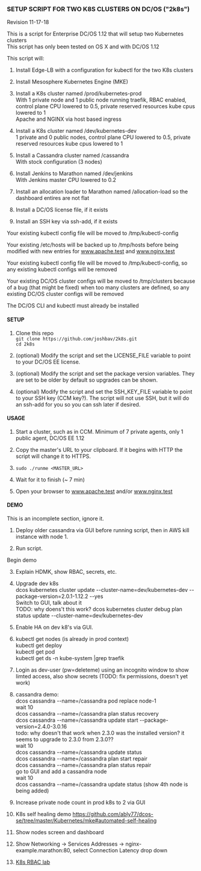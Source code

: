 ### SETUP SCRIPT FOR TWO K8S CLUSTERS ON DC/OS ("2k8s") 
Revision 11-17-18

This is a script for Enterprise DC/OS 1.12 that will setup two Kubernetes clusters  
This script has only been tested on OS X and with DC/OS 1.12  

This script will:

1. Install Edge-LB with a configuration for kubectl for the two K8s clusters

2. Install Mesosphere Kubernetes Engine (MKE)

3. Install a K8s cluster named /prod/kubernetes-prod  
   With 1 private node and 1 public node running traefik, RBAC enabled, control plane CPU lowered to 0.5, private reserved resources kube cpus lowered to 1  
   Apache and NGINX via host based ingress   

4. Install a K8s cluster named /dev/kubernetes-dev   
   1 private and 0 public nodes, control plane CPU lowered to 0.5, private reserved resources kube cpus lowered to 1  

5. Install a Cassandra cluster named /cassandra  
   With stock configuration (3 nodes)  

6. Install Jenkins to Marathon named /dev/jenkins  
   With Jenkins master CPU lowered to 0.2  

7. Install an allocation loader to Marathon named /allocation-load so the dashboard entires are not flat

8. Install a DC/OS license file, if it exists

9. Install an SSH key via ssh-add, if it exists

Your existing kubectl config file will be moved to /tmp/kubectl-config

Your existing /etc/hosts will be backed up to /tmp/hosts before being modified with new entries for www.apache.test and www.nginx.test

Your existing kubectl config file will be moved to /tmp/kubectl-config, so any existing kubectl configs will be removed

Your existing DC/OS cluster configs will be moved to /tmp/clusters because of a bug (that might be fixed) when too many clusters are defined, so any existing DC/OS cluster configs will be removed

The DC/OS CLI and kubectl must already be installed

#### SETUP

1. Clone this repo  
   `git clone https://github.com/joshbav/2k8s.git`  
   `cd 2k8s`

2. (optional) Modify the script and set the LICENSE_FILE variable to point to your DC/OS EE license.

3. (optional) Modify the script and set the package version variables. They are set to be older by default so upgrades can be shown.

4. (optional) Modify the script and set the SSH_KEY_FILE variable to point to your SSH key (CCM key?). The script will not use SSH, but it will do an ssh-add for you so you can ssh later if desired. 

#### USAGE

1. Start a cluster, such as in CCM. Minimum of 7 private agents, only 1 public agent, DC/OS EE 1.12

2. Copy the master's URL to your clipboard. If it begins with HTTP the script will change it to HTTPS.

3. `sudo ./runme <MASTER_URL>`

4. Wait for it to finish (~ 7 min)

5. Open your browser to www.apache.test and/or www.nginx.test

#### DEMO

This is an incomplete section, ignore it.

1. Deploy older cassandra via GUI before running script, then in AWS kill instance with node 1.

2. Run script. 

Begin demo

3. Explain HDMK, show RBAC, secrets, etc.

4. Upgrade dev k8s  
   dcos kubernetes cluster update --cluster-name=dev/kubernetes-dev --package-version=2.0.1-1.12.2 --yes  
   Switch to GUI, talk about it  
   TODO: why doens't this work? dcos kubernetes cluster debug plan status update --cluster-name=dev/kubernetes-dev

4. Enable HA on dev k8's via GUI.

6. kubectl get nodes  (is already in prod context)  
   kubectl get deploy  
   kubectl get pod  
   kubectl get ds -n kube-system |grep traefik  

7. Login as dev-user (pw=deleteme) using an incognito window to show limted access, 
   also show secrets (TODO: fix permissions, doesn't yet work)

8. cassandra demo:  
   dcos cassandra --name=/cassandra pod replace node-1  
   wait 10  
   dcos cassandra --name=/cassandra plan status recovery  
   dcos cassandra --name=/cassandra update start --package-version=2.4.0-3.0.16  
   todo: why doesn't that work when 2.3.0 was the installed version? it seems to upgrade to 2.3.0 from 2.3.0??  
   wait 10  
   dcos cassandra --name=/cassandra update status  
   dcos cassandra --name=/cassandra plan start repair  
   dcos cassandra --name=/cassandra plan status repair  
   go to GUI and add a cassandra node  
   wait 10  
   dcos cassandra --name=/cassandra update status (show 4th node is being added) 

10. Increase private node count in prod k8s to 2 via GUI

11. K8s self healing demo https://github.com/ably77/dcos-se/tree/master/Kubernetes/mke#automated-self-healing  

12. Show nodes screen and dashboard

13. Show Networking -> Services Addresses -> nginx-example.marathon:80, select Connection Latency drop down

14. [K8s RBAC lab](https://github.com/joshbav/2k8s/blob/master/k8s-rbac.md)


